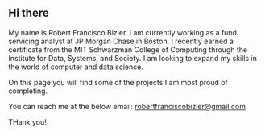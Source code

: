 ## Hi there
My name is Robert Francisco Bizier.
I am currently working as a fund servicing analyst at JP Morgan Chase in Boston. I recently earned a certificate from the MIT Schwarzman College of Computing through the Institute for Data, Systems, and Society. I am looking to expand my skills in the world of computer and data science. 

On this page you will find some of the projects I am most proud of completing.

You can reach me at the below email:
robertfranciscobizier@gmail.com


THank you!
<!--
**robertfbizier/robertfbizier** is a ✨ _special_ ✨ repository because its `README.md` (this file) appears on your GitHub profile.

Here are some ideas to get you started:

- 🔭 I’m currently working on ...
- 🌱 I’m currently learning ...
- 👯 I’m looking to collaborate on ...
- 🤔 I’m looking for help with ...
- 💬 Ask me about ...
- 📫 How to reach me: ...
- 😄 Pronouns: ...
- ⚡ Fun fact: ...
-->
